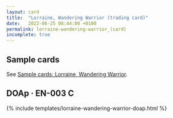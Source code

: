 ```yaml
---
layout: card
title:  "Lorraine, Wandering Warrior (trading card)"
date:   2022-06-25 08:44:00 +0100
permalink: lorraine-wandering-warrior_(card)
incomplete: true
---
```


## Sample cards

See [Sample cards: Lorraine, Wandering Warrior](/lorraine-wandering-warrior-samples).

## DOAp &middot; EN-003 C

{% include templates/lorraine-wandering-warrior-doap.html %}